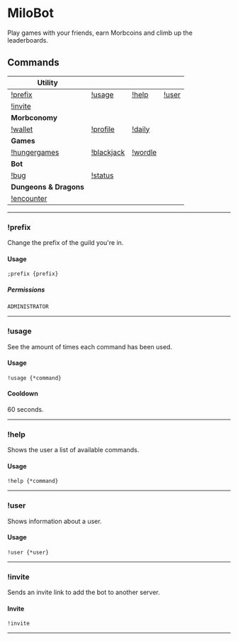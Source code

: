 # MiloBot

Play games with your friends, earn Morbcoins and climb up the leaderboards.


## Commands

| **Utility**                  |                          |                    |                |
|------------------------------|--------------------------|--------------------|----------------|
| [!prefix](#prefix)           | [!usage](#usage)         | [!help](#help)     | [!user](#user) |
| [!invite](#invite)           |                          |                    |                |
| **Morbconomy**               |                          |                    |                |
| [!wallet](#wallet)           | [!profile](#profile)     | [!daily](#daily)   |                |
| **Games**                    |                          |                    |                |
| [!hungergames](#hungergames) | [!blackjack](#blackjack) | [!wordle](#wordle) |                |
| **Bot**                      |                          |                    |                |
| [!bug](#bug)                 | [!status](#status)       |                    |                |
| **Dungeons & Dragons**       |                          |                    |                |
| [!encounter](#encounter)     |                          |                    |                |

---


<h3 id="prefix">!prefix</h3>

Change the prefix of the guild you're in.

#### Usage

`;prefix {prefix}` 

##### Permissions

`ADMINISTRATOR`

---

<h3 id="usage">!usage</h3>

See the amount of times each command has been used.

#### Usage

`!usage {*command}`

#### Cooldown

60 seconds.

---

<h3 id="help">!help</h3>

Shows the user a list of available commands.

#### Usage

`!help {*command}`

---

<h3 id="user">!user</h3>

Shows information about a user.

#### Usage

`!user {*user}`

---

<h3 id="invite">!invite</h3>

Sends an invite link to add the bot to another server.

#### Invite
`!invite`

---

